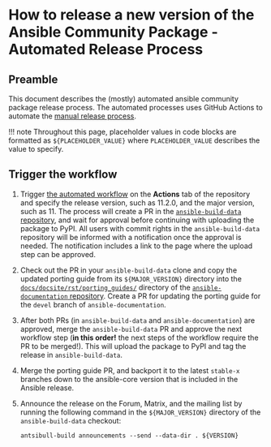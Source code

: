 # How to release a new version of the Ansible Community Package - Automated Release Process

## Preamble

This document describes the (mostly) automated ansible community package release process.
The automated processes uses GitHub Actions to automate the [manual release process](release-process.md).

!!! note
    Throughout this page, placeholder values in code blocks are formatted as
    `${PLACEHOLDER_VALUE}` where `PLACEHOLDER_VALUE` describes the value to specify.


## Trigger the workflow

1. Trigger [the automated workflow](https://github.com/ansible-community/ansible-build-data/actions/workflows/ansible-release.yml) on the **Actions** tab of the repository and specify the release version, such as 11.2.0, and the major version, such as 11.
   The process will create a PR in the [`ansible-build-data` repository](https://github.com/ansible-community/ansible-build-data/), and wait for approval before continuing with uploading the package to PyPI.
   All users with commit rights in the `ansible-build-data` repository will be informed with a notification once the approval is needed.
   The notification includes a link to the page where the upload step can be approved.

2. Check out the PR in your `ansible-build-data` clone and copy the updated porting guide from its `${MAJOR_VERSION}` directory into the [`docs/docsite/rst/porting_guides/`](https://github.com/ansible/ansible-documentation/tree/devel/docs/docsite/rst/porting_guides/) directory of the [`ansible-documentation` repository](https://github.com/ansible/ansible-documentation/).
   Create a PR for updating the porting guide for the `devel` branch of `ansible-documentation`.

3. After both PRs (in `ansible-build-data` and `ansible-documentation`) are approved, merge the `ansible-build-data` PR and approve the next workflow step (**in this order!** the next steps of the workflow require the PR to be merged!).
   This will upload the package to PyPI and tag the release in `ansible-build-data`.

4. Merge the porting guide PR, and backport it to the latest `stable-x` branches down to the ansible-core version that is included in the Ansible release.

5. Announce the release on the Forum, Matrix, and the mailing list by running the following command in the `${MAJOR_VERSION}` directory of the `ansible-build-data` checkout:
    ```
    antsibull-build announcements --send --data-dir . ${VERSION}
    ```
